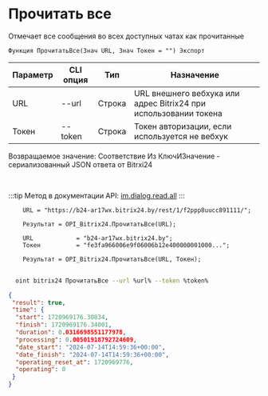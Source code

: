 ﻿---
sidebar_position: 19
---

# Прочитать все
 Отмечает все сообщения во всех доступных чатах как прочитанные



`Функция ПрочитатьВсе(Знач URL, Знач Токен = "") Экспорт`

  | Параметр | CLI опция | Тип | Назначение |
  |-|-|-|-|
  | URL | --url | Строка | URL внешнего вебхука или адрес Bitrix24 при использовании токена |
  | Токен | --token | Строка | Токен авторизации, если используется не вебхук |

  
  Возвращаемое значение:   Соответствие Из КлючИЗначение - сериализованный JSON ответа от Bitrxi24

<br/>

:::tip
Метод в документации API: [im.dialog.read.all](https://dev.1c-bitrix.ru/learning/course/?COURSE_ID=93&LESSON_ID=23804)
:::
<br/>


```bsl title="Пример кода"
    URL = "https://b24-ar17wx.bitrix24.by/rest/1/f2ppp8uucc891111/";

    Результат = OPI_Bitrix24.ПрочитатьВсе(URL);

    URL            = "b24-ar17wx.bitrix24.by";
    Токен          = "fe3fa966006e9f06006b12e400000001000...";

    Результат = OPI_Bitrix24.ПрочитатьВсе(URL, Токен);
```



```sh title="Пример команды CLI"
    
  oint bitrix24 ПрочитатьВсе --url %url% --token %token%

```

```json title="Результат"
{
 "result": true,
 "time": {
  "start": 1720969176.30834,
  "finish": 1720969176.34001,
  "duration": 0.0316698551177978,
  "processing": 0.00501918792724609,
  "date_start": "2024-07-14T14:59:36+00:00",
  "date_finish": "2024-07-14T14:59:36+00:00",
  "operating_reset_at": 1720969776,
  "operating": 0
 }
}
```
